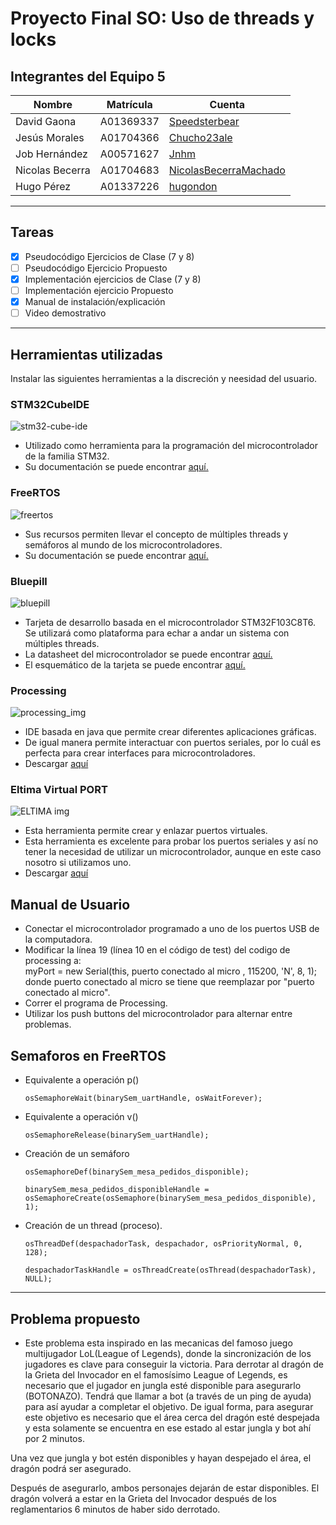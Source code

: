 # Proyecto Final SO: Uso de threads y locks 
## Integrantes del Equipo 5
| Nombre | Matrícula | Cuenta |
| ----------- | ----------- | ----------- |
| David Gaona  | A01369337  |[Speedsterbear](https://github.com/Speedsterbear)  |
| Jesús Morales| A01704366 | [Chucho23ale](https://github.com/Chucho23ale) |
| Job Hernández | A00571627 | [Jnhm](https://github.com/Jnhm) |
| Nicolas Becerra |A01704683  |[NicolasBecerraMachado](https://github.com/NicolasBecerraMachado)  |
| Hugo Pérez | A01337226 | [hugondon](https://github.com/Hugondon)  |
---
## Tareas
- [X] Pseudocódigo Ejercicios de Clase (7 y 8)
- [ ] Pseudocódigo Ejercicio Propuesto
- [X] Implementación ejercicios de Clase (7 y 8)
- [ ] Implementación ejercicio Propuesto
- [X] Manual de instalación/explicación
- [ ] Video demostrativo
---
## Herramientas utilizadas
Instalar las siguientes herramientas a la discreción y neesidad del usuario.
### STM32CubeIDE
![stm32-cube-ide](https://user-images.githubusercontent.com/47252665/106367007-3465b880-6305-11eb-98c7-40b263969311.jpg)
- Utilizado como herramienta para la programación del microcontrolador de la familia STM32.
- Su documentación se puede encontrar [aquí.](https://www.st.com/en/development-tools/stm32cubeide.html#documentation)
### FreeRTOS
![freertos](https://user-images.githubusercontent.com/47252665/106366566-590c6100-6302-11eb-9a2c-a628cdd36abd.jpg)
- Sus recursos permiten llevar el concepto de múltiples threads y semáforos al mundo de los microcontroladores.
- Su documentación se puede encontrar [aquí.](https://www.freertos.org/Documentation/RTOS_book.html)
### Bluepill
![bluepill](https://user-images.githubusercontent.com/47252665/106808503-1616fa00-6630-11eb-9476-e1eb82aeda74.png)
- Tarjeta de desarrollo basada en el microcontrolador STM32F103C8T6. Se utilizará como plataforma para echar a andar un sistema con múltiples threads.
- La datasheet del microcontrolador se puede encontrar [aquí.](https://www.st.com/en/microcontrollers-microprocessors/stm32f103c8.html#documentation)
- El esquemático de la tarjeta se puede encontrar [aquí.](https://github.com/dhylands/stm32-test/blob/master/board-STM32F103-Mini/STM32F103C8T6-Schematic.pdf)
### Processing
![processing_img](https://user-images.githubusercontent.com/47252665/106808357-e7991f00-662f-11eb-8038-75ab7a09e618.png)
- IDE basada en java que permite crear diferentes aplicaciones gráficas.
- De igual manera permite interactuar con puertos seriales, por lo cuál es perfecta para crear interfaces para microcontroladores.
- Descargar [aquí](https://processing.org/download/)
### Eltima Virtual PORT
![ELTIMA img](https://www.eltima.com/imgnew/products/product-info/i-win/winLargeVspdIcon@2x.png)
- Esta herramienta permite crear y enlazar puertos virtuales.
- Esta herramienta es excelente para probar los puertos seriales y así no tener la necesidad de utilizar un microcontrolador, aunque  en este caso nosotro si utilizamos uno.
- Descargar [aquí](https://www.eltima.com/vspd-post-download.html)

## Manual de Usuario
- Conectar el microcontrolador programado a uno de los puertos USB de la computadora.
- Modificar la línea 19 (línea 10 en el código de test) del codigo de processing a:    
myPort = new Serial(this, puerto conectado al micro , 115200, 'N', 8, 1);   
donde puerto conectado al micro se tiene que reemplazar por "puerto conectado al micro".
- Correr el programa de Processing.
- Utilizar los push buttons del microcontrolador para alternar entre problemas.

## Semaforos en FreeRTOS
- Equivalente a operación p()

  `osSemaphoreWait(binarySem_uartHandle, osWaitForever);`
- Equivalente a operación v()

  `osSemaphoreRelease(binarySem_uartHandle);`
- Creación de un semáforo

  `osSemaphoreDef(binarySem_mesa_pedidos_disponible);`
  
  `binarySem_mesa_pedidos_disponibleHandle = osSemaphoreCreate(osSemaphore(binarySem_mesa_pedidos_disponible), 1);`
  
- Creación de un thread (proceso).

  `osThreadDef(despachadorTask, despachador, osPriorityNormal, 0, 128);`
  
  `despachadorTaskHandle = osThreadCreate(osThread(despachadorTask), NULL);`
---
## Problema propuesto
- Este problema esta inspirado en las mecanicas del famoso juego multijugador LoL(League of Legends), donde la sincronización de los jugadores es clave para conseguir la victoria.
Para derrotar al dragón de la Grieta del Invocador en el famosísimo League of Legends, es necesario que el jugador en jungla esté disponible para asegurarlo (BOTONAZO).
Tendrá que llamar a bot (a través de un ping de ayuda) para así ayudar a completar el objetivo.
De igual forma, para asegurar este objetivo es necesario que el área cerca del dragón esté despejada y esta solamente se encuentra en ese estado al estar jungla y bot ahí por 2 minutos.

Una vez que jungla y bot estén disponibles y hayan despejado el área, el dragón podrá ser asegurado.

Después de asegurarlo, ambos personajes dejarán de estar disponibles. 
El dragón volverá a estar en la Grieta del Invocador después de los reglamentarios 6 minutos de haber sido derrotado.

